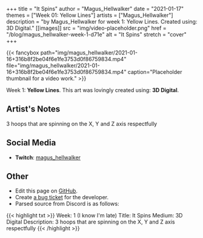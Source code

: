 +++
title =       "It Spins"
author =      "Magus_Hellwalker"
date =        "2021-01-17"
themes =      ["Week 01: Yellow Lines"]
artists =     ["Magus_Hellwalker"]
description = "by Magus_Hellwalker for week 1: Yellow Lines. Created using: 3D Digital."
[[images]]
      src = "img/video-placeholder.png"
      href = "/blog/magus_hellwalker-week-1-d71e"
      alt = "It Spins"
      stretch = "cover"
+++


{{< fancybox path="img/magus_hellwalker/2021-01-16+316b8f2be04f6e1fe3753d0f86759834.mp4" file="img/magus_hellwalker/2021-01-16+316b8f2be04f6e1fe3753d0f86759834.mp4" caption="Placeholder thumbnail for a video work." >}}


Week 1: **Yellow Lines**. This art was lovingly created using: **3D Digital**.

## Artist's Notes

3 hoops that are spinning on the X, Y and Z axis respectfully

## Social Media

- **Twitch**: <a href='https://twitch.tv/magus_hellwalker' target='_blank'>magus_hellwalker</a>

## Other

- Edit this page on [GitHub](https://github.com/teaminkling/web-refresh/edit/main/content/blog/magus_hellwalker-week-1-d71e.md).
- Create [a bug ticket](https://github.com/teaminkling/web-refresh/issues/new?assignees=&labels=bug&template=problem-report.md&title=) for the developer.
- Parsed source from Discord is as follows:

{{< highlight txt >}}
Week: 1 (I know I'm late)
Title: It Spins
Medium: 3D Digital
Description:  3 hoops that are spinning on the X, Y and Z axis respectfully
{{< /highlight >}}